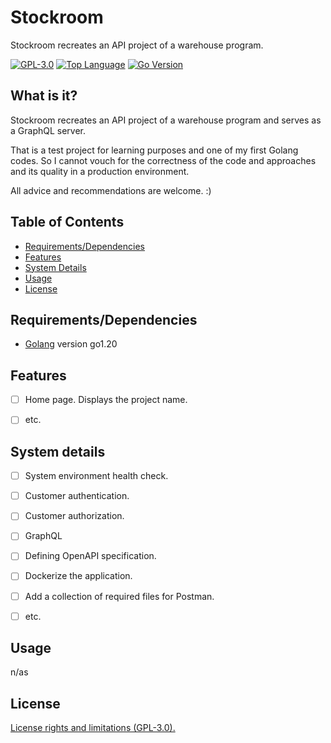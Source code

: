 # Stockroom #
Stockroom recreates an API project of a warehouse program.


[![GPL-3.0][shield-license]](#)
[![Top Language][top-language]](#)
[![Go Version][go-version]](#)



## What is it? ##

Stockroom recreates an API project of a warehouse program and serves as a
GraphQL server.

That is a test project for learning purposes and one of my first Golang codes.
So I cannot vouch for the correctness of the code and approaches and its quality
in a production environment.

All advice and recommendations are welcome. :)


## Table of Contents ##

* [Requirements/Dependencies](#requirements/dependencies)
* [Features](#features)
* [System Details](#system-details)
* [Usage](#usage)
* [License](#license)


## Requirements/Dependencies ##

- [Golang](https://go.dev/dl/) version go1.20




## Features ##

- [ ] Home page. Displays the project name.
- [ ] etc.




## System details ##

- [ ] System environment health check.
- [ ] Customer authentication.
- [ ] Customer authorization.

- [ ] GraphQL
- [ ] Defining OpenAPI specification.
- [ ] Dockerize the application.
- [ ] Add a collection of required files for Postman.
- [ ] etc.



## Usage ##

n/as



## License ##

[License rights and limitations
(GPL-3.0).](https://github.com/slaff-bg/stockroom/blob/main/LICENSE)




[shield-license]:https://img.shields.io/github/license/slaff-bg/stockroom?logo=github
[top-language]:https://img.shields.io/github/languages/top/slaff-bg/stockroom?logo=github
[go-version]:https://img.shields.io/github/go-mod/go-version/slaff-bg/stockroom?logo=github

